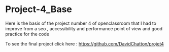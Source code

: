 # Project-4_Base
Here is the basis of the project number 4 of openclassroom that I had to improve from a seo , accessibility and performance point of view and good practice for the code

To see the final project click here : https://github.com/DavidChatton/projet4
